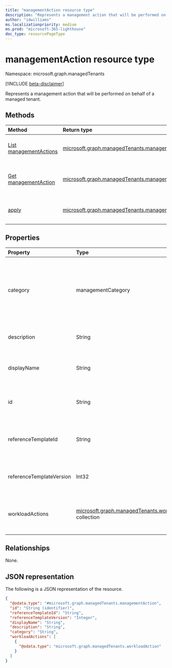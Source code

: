 ```yaml
---
title: "managementAction resource type"
description: "Represents a management action that will be performed on behalf of a managed tenant."
author: "idwilliams"
ms.localizationpriority: medium
ms.prod: "microsoft-365-lighthouse"
doc_type: resourcePageType
---
```


# managementAction resource type

Namespace: microsoft.graph.managedTenants

[!INCLUDE [beta-disclaimer](../../includes/beta-disclaimer.md)]

Represents a management action that will be performed on behalf of a managed tenant.

## Methods
|Method|Return type|Description|
|:---|:---|:---|
|[List managementActions](../api/managedtenants-managementaction-list.md)|[microsoft.graph.managedTenants.managementAction](../resources/managedtenants-managementaction.md) collection|Get a list of the [managementAction](../resources/managedtenants-managementaction.md) objects and their properties.|
|[Get managementAction](../api/managedtenants-managementaction-get.md)|[microsoft.graph.managedTenants.managementAction](../resources/managedtenants-managementaction.md)|Read the properties and relationships of a [managementAction](../resources/managedtenants-managementaction.md) object.|
|[apply](../api/managedtenants-managementaction-apply.md)|[microsoft.graph.managedTenants.managementActionDeploymentStatus](../resources/managedtenants-managementactiondeploymentstatus.md)|Applies the management action to a given managed tenant.|

## Properties
|Property|Type|Description|
|:---|:---|:---|
|category|managementCategory|The type of category for this management action. The possible values are: `custom`, `devices`, `identity`, `data`, `unknownFutureValue`. Optional. Read-only.|
|description|String|This description for this management action. Optional. Read-only.|
|displayName|String|The display name for this management action. Optional. Read-only.|
|id|String|The unique identifier for this management action. Required. Read-only.|
|referenceTemplateId|String|The unique identifier for the reference management template. Required. Read-only.|
|referenceTemplateVersion|Int32|The version of the reference management template. Required. Read-only.|
|workloadActions|[microsoft.graph.managedTenants.workloadAction](../resources/managedtenants-workloadaction.md) collection|The collection of workload actions associated with the management action. Required. Read-only.|

## Relationships
None.

## JSON representation
The following is a JSON representation of the resource.
<!-- {
  "blockType": "resource",
  "keyProperty": "id",
  "@odata.type": "microsoft.graph.managedTenants.managementAction",
  "baseType": "microsoft.graph.entity",
  "openType": false
}
-->
``` json
{
  "@odata.type": "#microsoft.graph.managedTenants.managementAction",
  "id": "String (identifier)",
  "referenceTemplateId": "String",
  "referenceTemplateVersion": "Integer",
  "displayName": "String",
  "description": "String",
  "category": "String",
  "workloadActions": [
    {
      "@odata.type": "microsoft.graph.managedTenants.workloadAction"
    }
  ]
}
```
